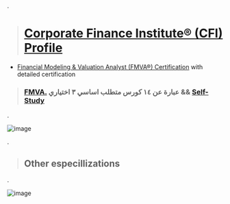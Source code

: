 .

> # [  Corporate Finance Institute® (CFI) Profile ](https://dashboard.corporatefinanceinstitute.com/financial-modeling-valuation-analyst-fmva/)


- [Financial Modeling & Valuation Analyst (FMVA®) Certification](https://corporatefinanceinstitute.com/certifications/financial-modeling-valuation-analyst-fmva-program/) with detailed certification

> ### [FMVA.](https://corporatefinanceinstitute.com/certifications/financial-modeling-valuation-analyst-fmva-program/) عبارة عن ١٤ كورس متطلب اساسي  ٣ اختياري  && [Self-Study]()

.

![image](https://github.com/user-attachments/assets/9740e207-f768-405c-bc13-d99462d3e609)

.

> ## Other especillizations 

.

![image](https://github.com/user-attachments/assets/a2b1d36d-82d5-4c79-a0b0-7ab860583802)
